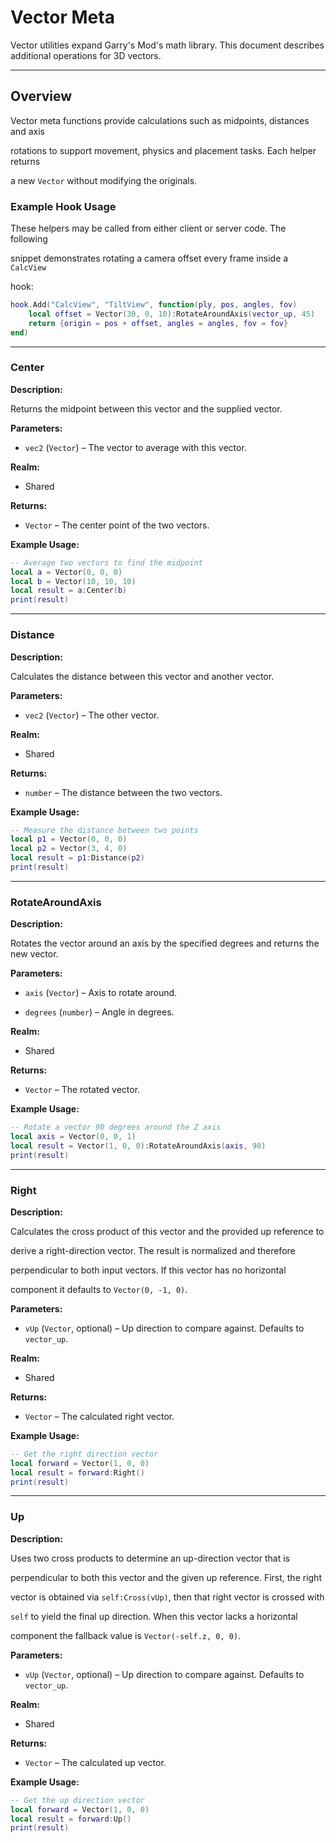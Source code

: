# Vector Meta

Vector utilities expand Garry's Mod's math library. This document describes additional operations for 3D vectors.

---

## Overview

Vector meta functions provide calculations such as midpoints, distances and axis

rotations to support movement, physics and placement tasks. Each helper returns

a new `Vector` without modifying the originals.

### Example Hook Usage

These helpers may be called from either client or server code. The following

snippet demonstrates rotating a camera offset every frame inside a `CalcView`

hook:

```lua
hook.Add("CalcView", "TiltView", function(ply, pos, angles, fov)
    local offset = Vector(30, 0, 10):RotateAroundAxis(vector_up, 45)
    return {origin = pos + offset, angles = angles, fov = fov}
end)
```

---

### Center

**Description:**

Returns the midpoint between this vector and the supplied vector.

**Parameters:**

* `vec2` (`Vector`) – The vector to average with this vector.


**Realm:**

* Shared


**Returns:**

* `Vector` – The center point of the two vectors.


**Example Usage:**

```lua
-- Average two vectors to find the midpoint
local a = Vector(0, 0, 0)
local b = Vector(10, 10, 10)
local result = a:Center(b)
print(result)
```

---

### Distance

**Description:**

Calculates the distance between this vector and another vector.

**Parameters:**

* `vec2` (`Vector`) – The other vector.


**Realm:**

* Shared


**Returns:**

* `number` – The distance between the two vectors.


**Example Usage:**

```lua
-- Measure the distance between two points
local p1 = Vector(0, 0, 0)
local p2 = Vector(3, 4, 0)
local result = p1:Distance(p2)
print(result)
```

---

### RotateAroundAxis

**Description:**

Rotates the vector around an axis by the specified degrees and returns the new vector.

**Parameters:**

* `axis` (`Vector`) – Axis to rotate around.


* `degrees` (`number`) – Angle in degrees.


**Realm:**

* Shared


**Returns:**

* `Vector` – The rotated vector.


**Example Usage:**

```lua
-- Rotate a vector 90 degrees around the Z axis
local axis = Vector(0, 0, 1)
local result = Vector(1, 0, 0):RotateAroundAxis(axis, 90)
print(result)
```

---

### Right

**Description:**

Calculates the cross product of this vector and the provided up reference to

derive a right-direction vector. The result is normalized and therefore

perpendicular to both input vectors. If this vector has no horizontal

component it defaults to `Vector(0, -1, 0)`.

**Parameters:**

* `vUp` (`Vector`, optional) – Up direction to compare against. Defaults to `vector_up`.


**Realm:**

* Shared


**Returns:**

* `Vector` – The calculated right vector.


**Example Usage:**

```lua
-- Get the right direction vector
local forward = Vector(1, 0, 0)
local result = forward:Right()
print(result)
```

---

### Up

**Description:**

Uses two cross products to determine an up-direction vector that is

perpendicular to both this vector and the given up reference. First, the right

vector is obtained via `self:Cross(vUp)`, then that right vector is crossed with

`self` to yield the final up direction. When this vector lacks a horizontal

component the fallback value is `Vector(-self.z, 0, 0)`.

**Parameters:**

* `vUp` (`Vector`, optional) – Up direction to compare against. Defaults to `vector_up`.


**Realm:**

* Shared


**Returns:**

* `Vector` – The calculated up vector.


**Example Usage:**

```lua
-- Get the up direction vector
local forward = Vector(1, 0, 0)
local result = forward:Up()
print(result)
```
